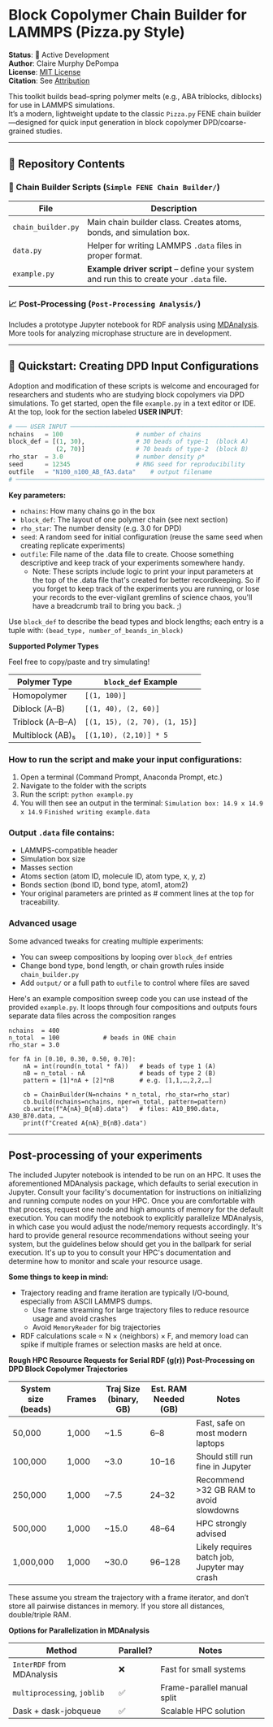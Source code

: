 # Block Copolymer Chain Builder for LAMMPS (Pizza.py Style)

**Status**: 🚧 Active Development  
**Author**: Claire Murphy DePompa  
**License**: [MIT License](LICENSE)  
**Citation**: See [Attribution](#attribution--citation)

This toolkit builds bead–spring polymer melts (e.g., ABA triblocks, diblocks) for use in LAMMPS simulations.  
It’s a modern, lightweight update to the classic `Pizza.py` FENE chain builder—designed for quick input generation in block copolymer DPD/coarse-grained studies.


---

## 📁 Repository Contents

### 🧱 Chain Builder Scripts (`Simple FENE Chain Builder/`)

| File               | Description                                                                                                   |
|--------------------|---------------------------------------------------------------------------------------------------------------|
| `chain_builder.py` | Main chain builder class. Creates atoms, bonds, and simulation box.                                           |
| `data.py`          | Helper for writing LAMMPS `.data` files in proper format.                                                     |
| `example.py`       | **Example driver script** – define your system and run this to create your `.data` file.                      |

### 📈 Post-Processing (`Post-Processing Analysis/`)

Includes a prototype Jupyter notebook for RDF analysis using [MDAnalysis](https://www.mdanalysis.org/).  
More tools for analyzing microphase structure are in development.

---

## 🚀 Quickstart: Creating DPD Input Configurations
Adoption and modification of these scripts is welcome and encouraged for researchers and students
who are studying block copolymers via DPD simulations. To get started, open the file
`example.py` in a text editor or IDE. At the top, look for the section labeled **USER INPUT**:

```python
# ─── USER INPUT ─────────────────────────────────────────────────────────────
nchains   = 100                    # number of chains
block_def = [(1, 30),              # 30 beads of type‑1  (block A)
             (2, 70)]              # 70 beads of type‑2  (block B)
rho_star  = 3.0                    # number density ρ*
seed      = 12345                  # RNG seed for reproducibility
outfile   = "N100_n100_AB_fA3.data"    # output filename
# ────────────────────────────────────────────────────────────────────────────
```
**Key parameters:**
* `nchains`: How many chains go in the box
* `block_def`: The layout of one polymer chain (see next section)
* `rho_star`: The number density (e.g. 3.0 for DPD)
* `seed`: A random seed for initial configuration (reuse the same seed when creating replicate experiments)
* `outfile`: File name of the .data file to create. Choose something descriptive and keep track of your experiments somewhere handy.
  * Note: These scripts include logic to print your input parameters at the top of the .data file that's created for better
    recordkeeping. So if you forget to keep track of the experiments you are running, or lose your records to the 
    ever-vigilant gremlins of science chaos, you'll have a breadcrumb trail to bring you back. ;)

Use `block_def` to describe the bead types and block lengths; each entry is a tuple with:
`(bead_type, number_of_beands_in_block)`

**Supported Polymer Types**

Feel free to copy/paste and try simulating!

| Polymer Type     | `block_def` Example           |
| ---------------- | ----------------------------- |
| Homopolymer      | `[(1, 100)]`                  |
| Diblock (A–B)    | `[(1, 40), (2, 60)]`          |
| Triblock (A–B–A) | `[(1, 15), (2, 70), (1, 15)]` |
| Multiblock (AB)₅ | `[(1,10), (2,10)] * 5`        |

### How to run the script and make your input configurations:
1. Open a terminal (Command Prompt, Anaconda Prompt, etc.)
2. Navigate to the folder with the scripts
3. Run the script: `python example.py`
4. You will then see an output in the terminal: 
   `Simulation box: 14.9 x 14.9 x 14.9`
   `Finished writing example.data`

### Output `.data` file contains:
* LAMMPS-compatible header
* Simulation box size
* Masses section
* Atoms section (atom ID, molecule ID, atom type, x, y, z)
* Bonds section (bond ID, bond type, atom1, atom2)
* Your original parameters are printed as # comment lines at the top for traceability.

### Advanced usage
Some advanced tweaks for creating multiple experiments:
* You can sweep compositions by looping over `block_def` entries
* Change bond type, bond length, or chain growth rules inside `chain_builder.py`
* Add `output/` or a full path to `outfile` to control where files are saved

Here's an example composition sweep code you can use instead of the provided `example.py`.
It loops through four compositions and outputs fours separate data files across the composition
ranges
```
nchains  = 400
n_total  = 100            # beads in ONE chain
rho_star = 3.0

for fA in [0.10, 0.30, 0.50, 0.70]:
    nA = int(round(n_total * fA))   # beads of type 1 (A)
    nB = n_total - nA               # beads of type 2 (B)
    pattern = [1]*nA + [2]*nB       # e.g. [1,1,…,2,2,…]

    cb = ChainBuilder(N=nchains * n_total, rho_star=rho_star)
    cb.build(nchains=nchains, nper=n_total, pattern=pattern)
    cb.write(f"A{nA}_B{nB}.data")   # files: A10_B90.data, A30_B70.data, …
    print(f"Created A{nA}_B{nB}.data")
```
---
## Post-processing of your experiments
The included Jupyter notebook is intended to be run on an HPC. It uses the aforementioned MDAnalysis package,
which defaults to serial execution in Jupyter.
Consult your facility's documentation for instructions on initializing and running compute nodes on your HPC.
Once you are comfortable with that process, request one node and high amounts of memory  for the default execution.
You can modify the notebook to explicitly parallelize MDAnalysis, in which case you would adjust the node/memory requests
accordingly. It's hard to provide general resource recommendations without seeing your system, but the 
guidelines below should get you in the ballpark for serial execution. It's up to you to consult your HPC's
documentation and determine how to monitor and scale your resource usage.   

**Some things to keep in mind:**
* Trajectory reading and frame iteration are typically I/O-bound, especially from ASCII LAMMPS dumps.
  * Use frame streaming for large trajectory files to reduce resource usage and avoid crashes
  * Avoid `MemoryReader` for big trajectories
* RDF calculations scale ∝ N × ⟨neighbors⟩ × F, and memory load can spike if multiple frames or selection masks are held at once.

**Rough HPC Resource Requests for Serial RDF (g(r)) Post-Processing on DPD Block Copolymer Trajectories**  

| System size (beads) | Frames | Traj Size (binary, GB) | Est. RAM Needed (GB) | Notes                                        |
| ------------------- | ------ | ---------------------- | -------------------- | -------------------------------------------- |
| 50,000              | 1,000  | \~1.5                  | 6–8                  | Fast, safe on most modern laptops            |
| 100,000             | 1,000  | \~3.0                  | 10–16                | Should still run fine in Jupyter             |
| 250,000             | 1,000  | \~7.5                  | 24–32                | Recommend >32 GB RAM to avoid slowdowns      |
| 500,000             | 1,000  | \~15.0                 | 48–64                | HPC strongly advised                         |
| 1,000,000           | 1,000  | \~30.0                 | 96–128               | Likely requires batch job, Jupyter may crash |

These assume you stream the trajectory with a frame iterator, and don’t store all pairwise distances in memory. If you store all distances, double/triple RAM.

**Options for Parallelization in MDAnalysis**

| Method                      | Parallel? | Notes                       |
| --------------------------- | --------- | --------------------------- |
| `InterRDF` from MDAnalysis  | ❌         | Fast for small systems      |
| `multiprocessing`, `joblib` | ✅         | Frame-parallel manual split |
| Dask + dask-jobqueue        | ✅         | Scalable HPC solution       |

